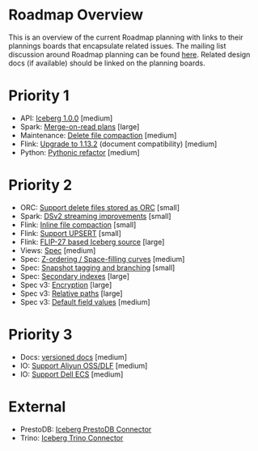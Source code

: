 <!--
 - Licensed to the Apache Software Foundation (ASF) under one or more
 - contributor license agreements.  See the NOTICE file distributed with
 - this work for additional information regarding copyright ownership.
 - The ASF licenses this file to You under the Apache License, Version 2.0
 - (the "License"); you may not use this file except in compliance with
 - the License.  You may obtain a copy of the License at
 -
 -   http://www.apache.org/licenses/LICENSE-2.0
 -
 - Unless required by applicable law or agreed to in writing, software
 - distributed under the License is distributed on an "AS IS" BASIS,
 - WITHOUT WARRANTIES OR CONDITIONS OF ANY KIND, either express or implied.
 - See the License for the specific language governing permissions and
 - limitations under the License.
 -->

# Roadmap Overview

This is an overview of the current Roadmap planning with links to their plannings boards that encapsulate related issues.
The mailing list discussion around Roadmap planning can be found [here](https://lists.apache.org/thread.html/r84e80216c259c81f824c6971504c321cd8c785774c489d52d4fc123f%40%3Cdev.iceberg.apache.org%3E).
Related design docs (if available) should be linked on the planning boards.

# Priority 1

* API: [Iceberg 1.0.0](https://github.com/apache/iceberg/projects/3) [medium]
* Spark: [Merge-on-read plans](https://github.com/apache/iceberg/projects/11) [large]
* Maintenance: [Delete file compaction](https://github.com/apache/iceberg/projects/10) [medium]
* Flink: [Upgrade to 1.13.2](https://github.com/apache/iceberg/projects/12) (document compatibility) [medium]
* Python: [Pythonic refactor](https://github.com/apache/iceberg/projects/7) [medium]

# Priority 2

* ORC: [Support delete files stored as ORC](https://github.com/apache/iceberg/projects/13) [small]
* Spark: [DSv2 streaming improvements](https://github.com/apache/iceberg/projects/2) [small]
* Flink: [Inline file compaction](https://github.com/apache/iceberg/projects/14) [small]
* Flink: [Support UPSERT](https://github.com/apache/iceberg/projects/15) [small]
* Flink: [FLIP-27 based Iceberg source](https://github.com/apache/iceberg/projects/23) [large]
* Views: [Spec](https://github.com/apache/iceberg/projects/6) [medium]
* Spec: [Z-ordering / Space-filling curves](https://github.com/apache/iceberg/projects/16) [medium]
* Spec: [Snapshot tagging and branching](https://github.com/apache/iceberg/projects/4) [small]
* Spec: [Secondary indexes](https://github.com/apache/iceberg/projects/17) [large]
* Spec v3: [Encryption](https://github.com/apache/iceberg/projects/5) [large]
* Spec v3: [Relative paths](https://github.com/apache/iceberg/projects/18) [large]
* Spec v3: [Default field values](https://github.com/apache/iceberg/projects/19) [medium]

# Priority 3

* Docs: [versioned docs](https://github.com/apache/iceberg/projects/20) [medium]
* IO: [Support Aliyun OSS/DLF](https://github.com/apache/iceberg/projects/21) [medium]
* IO: [Support Dell ECS](https://github.com/apache/iceberg/projects/22) [medium]


# External

* PrestoDB: [Iceberg PrestoDB Connector](https://github.com/apache/iceberg/projects/9)
* Trino: [Iceberg Trino Connector](https://github.com/apache/iceberg/projects/8)